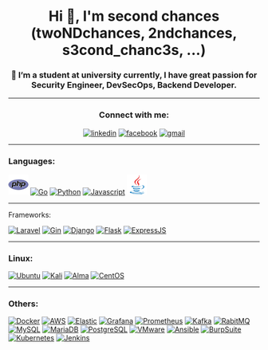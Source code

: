<h1 align="center">Hi 👋, I'm second chances (twoNDchances, 2ndchances, s3cond_chanc3s, ...)</h1>
<h3 align="center">🌱 I’m a student at university currently, I have great passion for Security Engineer, DevSecOps, Backend Developer.</h3>
<hr>
<h3 align="center">Connect with me:</h3>
<p align="center">
<a href="https://www.linkedin.com/in/xuan-thien-cao-2b1528243" target="blank"><img align="center" src="https://raw.githubusercontent.com/rahuldkjain/github-profile-readme-generator/master/src/images/icons/Social/linked-in-alt.svg" alt="linkedin" height="30" width="40"/></a>
<a href="https://www.facebook.com/thien.xuan.5201254" target="blank"><img align="center" src="https://raw.githubusercontent.com/rahuldkjain/github-profile-readme-generator/master/src/images/icons/Social/facebook.svg" alt="facebook" height="30" width="40"/></a>
<a href="mailto:caoxuanthien13122002@gmail.com" target="blank"><img align="center" src="https://www.pngmart.com/files/16/Gmail-Logo-PNG-Transparent-Image.png" alt="gmail" height="30" width="40" /></a>
</p>
<hr>
<h3 align="left">Languages:</h3>
<p align="left">
    <a href="https://www.php.net/" target="_blank" rel="noreferrer"> <img src="https://raw.githubusercontent.com/devicons/devicon/master/icons/php/php-original.svg" alt="PHP" width="40" height="40"/></a>
    <a href="https://go.dev/" target="_blank" rel="noreferrer"> <img src="https://iconape.com/wp-content/png_logo_vector/gopher-logo.png" alt="Go" width="40" height="40"/></a>
    <a href="https://www.python.org/" target="_blank" rel="noreferrer"> <img src="https://www.educative.io/api/page/5246746675380224/image/download/5908061244882944" alt="Python" width="40" height="40"/></a>
    <a href="https://developer.mozilla.org/en-US/docs/Web/JavaScript" target="_blank" rel="noreferrer"> <img src="https://cdn.pixabay.com/photo/2015/04/23/17/41/javascript-736400_1280.png" alt="Javascript" width="40" height="40"/></a>
    <a href="https://www.java.com/en/" target="_blank" rel="noreferrer"> <img src="https://raw.githubusercontent.com/devicons/devicon/master/icons/java/java-original.svg" alt="Java" width="40" height="40"/></a>
</p>
<hr
<h3 align="left">Frameworks:</h3>
<p align="left">
    <a href="https://laravel.com/" target="_blank" rel="noreferrer"> <img src="https://raw.githubusercontent.com/rahuldkjain/github-profile-readme-generator/888aff31e1d26dd2a6acf6afebbc34970aeb0118/src/images/icons/Framework/laravel.svg" alt="Laravel" width="40" height="40"/></a>
    <a href="https://gin-gonic.com/" target="_blank" rel="noreferrer"> <img src="https://gin-gonic.com/_astro/gin.D6H2T_2v_ZD2G7l.webp" alt="Gin" width="40" height="40"/></a>
    <a href="https://www.djangoproject.com/" target="_blank" rel="noreferrer"> <img src="https://camo.githubusercontent.com/59f72f50a3ffa6ac9cd8389aa99e8e67f637abcbe50ae7fb0dc4b876d91a70e2/68747470733a2f2f7777772e7376677265706f2e636f6d2f73686f772f3335333635372f646a616e676f2d69636f6e2e737667" alt="Django" width="40" height="40"/></a>
    <a href="https://flask.palletsprojects.com/en/stable/" target="_blank" rel="noreferrer"> <img src="https://raw.githubusercontent.com/rahuldkjain/github-profile-readme-generator/888aff31e1d26dd2a6acf6afebbc34970aeb0118/src/images/icons/Framework/flask.svg" alt="Flask" width="40" height="40"/></a>
    <a href="https://expressjs.com/" target="_blank" rel="noreferrer"> <img src="https://seekvectors.com/files/download/express.js-logo.png" alt="ExpressJS" width="60" height="30"/></a>
</p>
<hr>
<h3 align="left">Linux:</h3>
<p align="left">
    <a href="https://ubuntu.com/" target="_blank" rel="noreferrer"> <img src="https://assets.zabbix.com/img/brands/ubuntu.svg" alt="Ubuntu" width="40" height="40"/></a>
    <a href="https://www.kali.org/" target="_blank" rel="noreferrer"> <img src="https://images-wixmp-ed30a86b8c4ca887773594c2.wixmp.com/f/eabb7bd3-f056-4b3e-baee-36d5461726f9/dgbaece-f9bd058c-b5c4-4306-a37c-8d48000ce6fd.png/v1/fill/w_893,h_895/kali_linux_start_button_by_wbdisnbcuni_dgbaece-pre.png?token=eyJ0eXAiOiJKV1QiLCJhbGciOiJIUzI1NiJ9.eyJzdWIiOiJ1cm46YXBwOjdlMGQxODg5ODIyNjQzNzNhNWYwZDQxNWVhMGQyNmUwIiwiaXNzIjoidXJuOmFwcDo3ZTBkMTg4OTgyMjY0MzczYTVmMGQ0MTVlYTBkMjZlMCIsIm9iaiI6W1t7ImhlaWdodCI6Ijw9MTI4MyIsInBhdGgiOiJcL2ZcL2VhYmI3YmQzLWYwNTYtNGIzZS1iYWVlLTM2ZDU0NjE3MjZmOVwvZGdiYWVjZS1mOWJkMDU4Yy1iNWM0LTQzMDYtYTM3Yy04ZDQ4MDAwY2U2ZmQucG5nIiwid2lkdGgiOiI8PTEyODAifV1dLCJhdWQiOlsidXJuOnNlcnZpY2U6aW1hZ2Uub3BlcmF0aW9ucyJdfQ.un-YqKueP3vLxPo_5Zo66mxuqXq08yfWg_JyBkDeMiU" alt="Kali" width="40" height="40"/></a>
    <a href="https://almalinux.org/" target="_blank" rel="noreferrer"> <img src="https://bootflare.com/wp-content/uploads/2025/08/AlmaLinux-OS-icon-Logo-300x295.png" alt="Alma" width="40" height="40"/></a>
    <a href="https://www.centos.org/" target="_blank" rel="noreferrer"> <img src="https://monovm.com/site-assets/images/os/centos-logo.webp" alt="CentOS" width="40" height="40"/></a>
</p>
<hr>
<h3 align="left">Others:</h3>
<p align="left">
    <a href="https://www.docker.com/" target="_blank" rel="noreferrer"> <img src="https://camo.githubusercontent.com/eecfcf8bca2893e84371cd454cce082118a20f037775ce309efbb7df67795d22/68747470733a2f2f656e637279707465642d74626e302e677374617469632e636f6d2f696d616765733f713d74626e3a414e643947635243414a483452383775563352766e6373334c3375726a654e455341664a47544d5472412673" alt="Docker" width="40" height="40"/></a>
    <a href="https://aws.amazon.com/" target="_blank" rel="noreferrer"> <img src="https://raw.githubusercontent.com/rahuldkjain/github-profile-readme-generator/888aff31e1d26dd2a6acf6afebbc34970aeb0118/src/images/icons/Devops/aws.svg" alt="AWS" width="40" height="40"/></a>
    <a href="https://www.elastic.co/" target="_blank" rel="noreferrer"> <img src="https://camo.githubusercontent.com/4bea8e82586d01ac918d8d3d24c3ab35485d068b74e75933f07ae8ed7bab29f9/68747470733a2f2f7777772e766563746f726c6f676f2e7a6f6e652f6c6f676f732f656c61737469632f656c61737469632d69636f6e2e737667" alt="Elastic" width="40" height="40"/></a>
    <a href="https://www.grafana.com/" target="_blank" rel="noreferrer"> <img src="https://camo.githubusercontent.com/23d12e1e0367ceaeda002f8ce1b7b7c312347b3fd02c46d71ca112911f7a45d2/68747470733a2f2f7777772e766563746f726c6f676f2e7a6f6e652f6c6f676f732f67726166616e612f67726166616e612d69636f6e2e737667" alt="Grafana" width="40" height="40"/></a>
    <a href="https://www.prometheus.io/" target="_blank" rel="noreferrer"> <img src="https://camo.githubusercontent.com/bd711affb5aed8d5a56857b95bedf7014b11976a34a1b2eb3667c141f4458e3d/68747470733a2f2f75706c6f61642e77696b696d656469612e6f72672f77696b6970656469612f636f6d6d6f6e732f7468756d622f332f33382f50726f6d6574686575735f736f6674776172655f6c6f676f2e7376672f3230363670782d50726f6d6574686575735f736f6674776172655f6c6f676f2e7376672e706e67" alt="Prometheus" width="40" height="40"/></a>
    <a href="https://kafka.apache.org" target="_blank" rel="noreferrer"> <img src="https://camo.githubusercontent.com/cc05f0b9f75e9c905b436b4364f6d8efb823e17e1c87abc36a9d073e3611878a/68747470733a2f2f6c6f676f73616e6474797065732e636f6d2f77702d636f6e74656e742f75706c6f6164732f323032302f30372f6b61666b612e706e67" alt="Kafka" width="40" height="40"/></a>
    <a href="https://www.rabbitmq.com/" target="_blank" rel="noreferrer"> <img src="https://cdn.iconscout.com/icon/free/png-256/rabbitmq-282296.png" alt="RabitMQ" width="40" height="40"/></a>
    <a href="https://www.mysql.com/" target="_blank" rel="noreferrer"> <img src="https://www.svgrepo.com/show/354099/mysql.svg" alt="MySQL" width="40" height="40"/></a>
    <a href="https://www.mariadb.com/" target="_blank" rel="noreferrer"> <img src="https://whatthelogo.com/storage/logos/mariadb-273522.png" alt="MariaDB" width="40" height="40"/></a>
    <a href="https://www.postgresql.org" target="_blank" rel="noreferrer"> <img src="https://camo.githubusercontent.com/530a8ceaa68acf60eb5d0747af25e31f95a45b4d69578c8e83b21372484d5baa/68747470733a2f2f75706c6f61642e77696b696d656469612e6f72672f77696b6970656469612f636f6d6d6f6e732f7468756d622f322f32392f506f737467726573716c5f656c657068616e742e7376672f39393370782d506f737467726573716c5f656c657068616e742e7376672e706e67" alt="PostgreSQL" width="40" height="40"/></a>
    <a href="https://www.vmware.com/" target="_blank" rel="noreferrer"> <img src="https://i0.wp.com/profullversion.net/wp-content/uploads/2021/04/VMware-Workstation-Pro-Crack.png" alt="VMware" width="40" height="40"/></a>
    <a href="https://www.ansible.com/" target="_blank" rel="noreferrer"> <img src="https://camo.githubusercontent.com/74dedfb96e747afee0cbe4ecf195102359c6f1a8677df1ea5ab552ac25203a8b/68747470733a2f2f73746f72652d696d616765732e732d6d6963726f736f66742e636f6d2f696d6167652f617070732e373338322e32663132366663392d653566372d343737342d383864332d6135666664656662366530662e62656438336630612d313961642d343136662d626638322d3664346263626662323134322e63383731363064662d393765382d343061372d396339362d373332653439396437353863" alt="Ansible" width="40" height="40"/></a>
    <a href="https://portswigger.net/burp/" target="_blank" rel="noreferrer"> <img src="https://i0.wp.com/davidjmcclelland.com/wp-content/uploads/2021/11/burpSuiteLogo.png?resize=220%2C220&ssl=1" alt="BurpSuite" width="40" height="40"/></a>
    <a href="https://kubernetes.io/" target="_blank" rel="noreferrer"> <img src="https://th.bing.com/th/id/R.69f90ad5d78474992e3772219f3bb32a?rik=VGzo45bFQ1q%2fqg&riu=http%3a%2f%2fwww.thagomizer.com%2fimg%2fkubernetes-logo.png&ehk=DPQlhZMbU37ry5cONpZfEIcP8zLMGN7lywpqaNeJ63s%3d&risl=&pid=ImgRaw&r=0" alt="Kubernetes" width="40" height="40"/></a>
    <a href="https://www.jenkins.io/" target="_blank" rel="noreferrer"> <img src="https://th.bing.com/th/id/R.9c7c4f6d40dd8ccadbf708cc39208b23?rik=EPI7OVDwfqIJHg&pid=ImgRaw&r=0" alt="Jenkins" width="40" height="40"/></a>
</p>